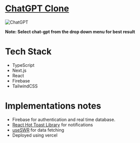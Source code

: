 # [ChatGPT Clone](https://chatgpt-clone-oscareng.vercel.app)

![ChatGPT](https://i.postimg.cc/vTGmgmn4/Capture.png)

**Note: Select chat-gpt from the drop down menu for best result**

# Tech Stack
* TypeScript
* Next.js
* React
* Firebase
* TailwindCSS

# Implementations notes
* Firebase for authentication and real time database.
* [React Hot Toast Library](https://react-hot-toast.com/) for notifications
* [useSWR](https://swr.vercel.app/) for data fetching
* Deployed using vercel
